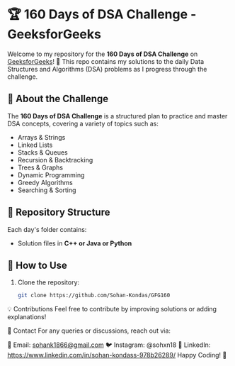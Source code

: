 # 🏆 160 Days of DSA Challenge - GeeksforGeeks

Welcome to my repository for the **160 Days of DSA Challenge** on [GeeksforGeeks](https://www.geeksforgeeks.org/)! 🚀 This repo contains my solutions to the daily Data Structures and Algorithms (DSA) problems as I progress through the challenge.

## 📌 About the Challenge
The **160 Days of DSA Challenge** is a structured plan to practice and master DSA concepts, covering a variety of topics such as:
- Arrays & Strings
- Linked Lists
- Stacks & Queues
- Recursion & Backtracking
- Trees & Graphs
- Dynamic Programming
- Greedy Algorithms
- Searching & Sorting

## 📂 Repository Structure
Each day's folder contains:
- Solution files in **C++ or Java or Python**

## 🚀 How to Use
1. Clone the repository:
   ```bash
   git clone https://github.com/Sohan-Kondas/GFG160

💡 Contributions
Feel free to contribute by improving solutions or adding explanations!

📧 Contact
For any queries or discussions, reach out via:

📧 Email: sohank1866@gmail.com
🐦 Instagram: @sohxn18
💼 LinkedIn: https://www.linkedin.com/in/sohan-kondass-978b26289/
Happy Coding! 🚀
